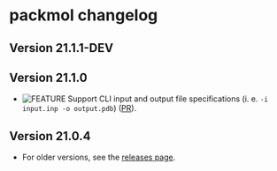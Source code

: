 packmol changelog
===========================
  
[badge-breaking]: https://img.shields.io/badge/BREAKING-red.svg
[badge-deprecation]: https://img.shields.io/badge/Deprecation-orange.svg
[badge-feature]: https://img.shields.io/badge/Feature-green.svg
[badge-experimental]: https://img.shields.io/badge/Experimental-yellow.svg
[badge-enhancement]: https://img.shields.io/badge/Enhancement-blue.svg
[badge-bugfix]: https://img.shields.io/badge/Bugfix-purple.svg
[badge-fix]: https://img.shields.io/badge/Fix-purple.svg
[badge-info]: https://img.shields.io/badge/Info-gray.svg

Version 21.1.1-DEV
-------------

Version 21.1.0
-------------
- ![FEATURE][badge-feature] Support CLI input and output file specifications (i. e. `-i input.inp -o output.pdb`) ([PR](https://github.com/m3g/packmol/pull/101)).

Version 21.0.4
-------------
- For older versions, see the [releases page](https://github.com/m3g/packmol/releases).
